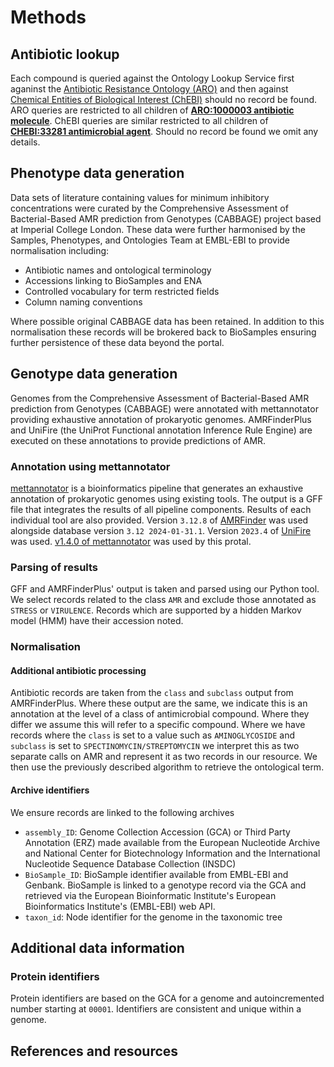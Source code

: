 # Methods

## Antibiotic lookup

Each compound is queried against the Ontology Lookup Service first aganinst the [Antibiotic Resistance Ontology (ARO)][ARO] and then against [Chemical Entities of Biological Interest (ChEBI)][ChEBI] should no record be found. ARO queries are restricted to all children of **[ARO:1000003 antibiotic molecule][aroantib]**. ChEBI queries are similar restricted to all children of **[CHEBI:33281 antimicrobial agent][chebiantib]**. Should no record be found we omit any details.

## Phenotype data generation

Data sets of literature containing values for minimum inhibitory concentrations were curated by the Comprehensive Assessment of Bacterial-Based AMR prediction from Genotypes (CABBAGE) project based at Imperial College London. These data were further harmonised by the Samples, Phenotypes, and Ontologies Team at EMBL-EBI to provide normalisation including:

- Antibiotic names and ontological terminology
- Accessions linking to BioSamples and ENA
- Controlled vocabulary for term restricted fields
- Column naming conventions

Where possible original CABBAGE data has been retained. In addition to this normalisation these records will be brokered back to BioSamples ensuring further persistence of these data beyond the portal.

## Genotype data generation

Genomes from the Comprehensive Assessment of Bacterial-Based AMR prediction from Genotypes (CABBAGE) were annotated with mettannotator providing exhaustive annotation of prokaryotic genomes. AMRFinderPlus and UniFire (the UniProt Functional annotation Inference Rule Engine) are executed on these annotations to provide predictions of AMR.

### Annotation using mettannotator

[mettannotator][mettannotator] is a bioinformatics pipeline that generates an exhaustive annotation of prokaryotic genomes using existing tools. The output is a GFF file that integrates the results of all pipeline components. Results of each individual tool are also provided. Version `3.12.8` of [AMRFinder][AMRFinderPlus] was used alongside database version `3.12 2024-01-31.1`. Version `2023.4` of [UniFire][UniFire] was used. [v1.4.0 of mettannotator][mettannotatortag] was used by this protal.

### Parsing of results

GFF and AMRFinderPlus' output is taken and parsed using our Python tool. We select records related to the class `AMR` and exclude those annotated as `STRESS` or `VIRULENCE`. Records which are supported by a hidden Markov model (HMM) have their accession noted.

### Normalisation

#### Additional antibiotic processing

Antibiotic records are taken from the `class` and `subclass` output from AMRFinderPlus. Where these output are the same, we indicate this is an annotation at the level of a class of antimicrobial compound. Where they differ we assume this will refer to a specific compound. Where we have records where the `class` is set to a value such as `AMINOGLYCOSIDE` and `subclass` is set to `SPECTINOMYCIN/STREPTOMYCIN` we interpret this as two separate calls on AMR and represent it as two records in our resource. We then use the previously described algorithm to retrieve the ontological term.

#### Archive identifiers

We ensure records are linked to the following archives

- `assembly_ID`: Genome Collection Accession (GCA) or Third Party Annotation (ERZ) made available from the European Nucleotide Archive and National Center for Biotechnology Information and the International Nucleotide Sequence Database Collection (INSDC)
- `BioSample_ID`: BioSample identifier available from EMBL-EBI and Genbank. BioSample is linked to a genotype record via the GCA and retrieved via the European Bioinformatic Institute's European Bioinformatics Institute's (EMBL-EBI) web API.
- `taxon_id`: Node identifier for the genome in the taxonomic tree

## Additional data information

### Protein identifiers

Protein identifiers are based on the GCA for a genome and autoincremented number starting at `00001`. Identifiers are consistent and unique within a genome.

## References and resources

[mettannotator]: <https://github.com/EBI-Metagenomics/mettannotator>
[mettannotatortag]: <https://github.com/EBI-Metagenomics/mettannotator/releases/tag/v1.4.0>
[AMRFinderPlus]: <https://www.ncbi.nlm.nih.gov/pathogens/antimicrobial-resistance/AMRFinder/>
[UniFire]: <https://gitlab.ebi.ac.uk/uniprot-public/unifire>
[ARO]: <https://www.ebi.ac.uk/ols4/ontologies/aro>
[ChEBI]: <https://www.ebi.ac.uk/chebi/>
[aroantib]: <https://www.ebi.ac.uk/ols4/ontologies/aro/classes/http%253A%252F%252Fpurl.obolibrary.org%252Fobo%252FARO_1000003>
[chebiantib]: <https://www.ebi.ac.uk/ols4/ontologies/chebi/classes/http%253A%252F%252Fpurl.obolibrary.org%252Fobo%252FCHEBI_33281>
